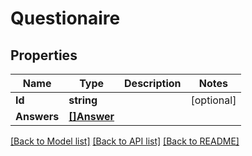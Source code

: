 # Questionaire

## Properties

Name | Type | Description | Notes
------------ | ------------- | ------------- | -------------
**Id** | **string** |  | [optional] 
**Answers** | [**[]Answer**](Answer.md) |  | 

[[Back to Model list]](../README.md#documentation-for-models) [[Back to API list]](../README.md#documentation-for-api-endpoints) [[Back to README]](../README.md)


